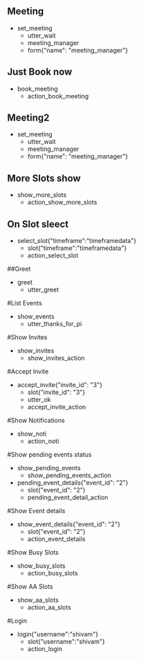 
## Meeting
* set_meeting
  - utter_wait
  - meeting_manager
  - form{"name": "meeting_manager"}

## Just Book now
* book_meeting
  - action_book_meeting


## Meeting2
* set_meeting
  - utter_wait
  - meeting_manager
  - form{"name": "meeting_manager"}

## More Slots show
* show_more_slots
  - action_show_more_slots

## On Slot sleect
* select_slot{"timeframe":"timeframedata"}
  - slot{"timeframe":"timeframedata"}
  - action_select_slot


##Greet
* greet
  - utter_greet


#List Events
* show_events
  - utter_thanks_for_pi


#Show Invites
* show_invites
  - show_invites_action

#Accept Invite
* accept_invite{"invite_id": "3"}
  - slot{"invite_id": "3"}
  - utter_ok
  - accept_invite_action


#Show Notifications
* show_noti
  - action_noti


#Show pending events status
* show_pending_events
  - show_pending_events_action
* pending_event_details{"event_id": "2"}
  - slot{"event_id": "2"} 
  - pending_event_detail_action



#Show Event details
* show_event_details{"event_id": "2"}
  - slot{"event_id": "2"}
  - action_event_details


#Show Busy Slots
* show_busy_slots
  - action_busy_slots

#Show AA Slots
* show_aa_slots
  - action_aa_slots

#Login
* login{"username":"shivam"}
  - slot{"username":"shivam"}
  - action_login